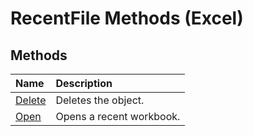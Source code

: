 
# RecentFile Methods (Excel)

## Methods



|**Name**|**Description**|
|:-----|:-----|
| [Delete](3e37b557-56a1-a8c0-dcd6-17945a1bc8d4.md)|Deletes the object.|
| [Open](0db24662-fe68-aa65-1875-0d58f1e37e39.md)|Opens a recent workbook.|
